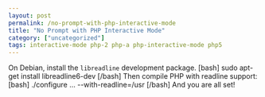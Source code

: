 ```yaml
---
layout: post
permalink: /no-prompt-with-php-interactive-mode
title: "No Prompt with PHP Interactive Mode"
category: ["uncategorized"]
tags: interactive-mode php-2 php-a php-interactive-mode php5
---
```

On Debian, install the `libreadline` development package. [bash] sudo apt-get install libreadline6-dev [/bash] Then compile PHP with readline support: [bash] ./configure ... --with-readline=/usr [/bash] And you are all set!

